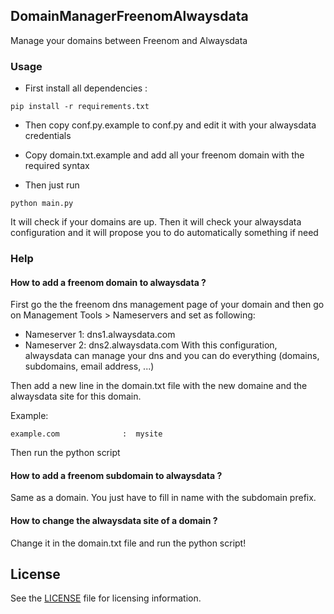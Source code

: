 ## DomainManagerFreenomAlwaysdata

Manage your domains between Freenom and Alwaysdata


### Usage

- First install all dependencies : 
```
pip install -r requirements.txt
```

- Then copy conf.py.example to conf.py and edit it with your alwaysdata credentials

- Copy domain.txt.example and add all your freenom domain with the required syntax

- Then just run
```
python main.py
```

It will check if your domains are up.
Then it will check your alwaysdata configuration and it will propose you to do automatically something if need


### Help

#### How to add a freenom domain to alwaysdata ?

First go the the freenom dns management page of your domain and then go on Management Tools > Nameservers and set as following:
- Nameserver 1: dns1.alwaysdata.com
- Nameserver 2: dns2.alwaysdata.com
With this configuration, alwaysdata can manage your dns and you can do everything (domains, subdomains, email address, ...)


Then add a new line in the domain.txt file with the new domaine and the alwaysdata site for this domain.

Example:
```
example.com              :  mysite
```

Then run the python script


#### How to add a freenom subdomain to alwaysdata ?

Same as a domain. You just have to fill in name with the subdomain prefix.


#### How to change the alwaysdata site of a domain ?

Change it in the domain.txt file and run the python script!


## License

See the [LICENSE](./LICENSE) file for licensing information.

